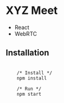 # XYZ Meet

- React
- WebRTC

## Installation
<pre>
  <code>
    /* Install */
    npm install
    
    /* Run */
    npm start
  </code>
</pre>
